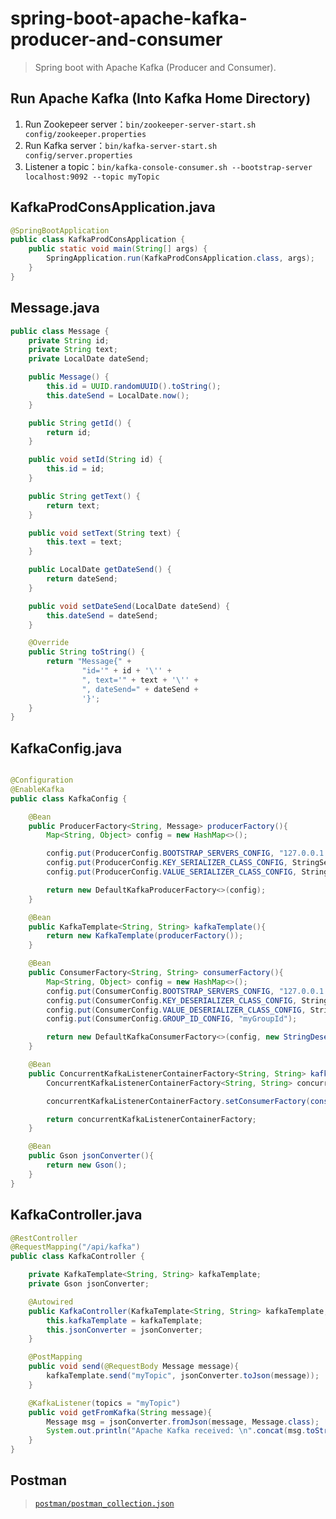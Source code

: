 # spring-boot-apache-kafka-producer-and-consumer

> Spring boot with Apache Kafka (Producer and Consumer).

## Run Apache Kafka (Into Kafka Home Directory)

1. Run Zookepeer server：`bin/zookeeper-server-start.sh config/zookeeper.properties`
2. Run Kafka server：`bin/kafka-server-start.sh config/server.properties`
3. Listener a topic：`bin/kafka-console-consumer.sh --bootstrap-server localhost:9092 --topic myTopic`

## KafkaProdConsApplication.java
```java
@SpringBootApplication
public class KafkaProdConsApplication {
    public static void main(String[] args) {
        SpringApplication.run(KafkaProdConsApplication.class, args);
    }
}
```
## Message.java
```java
public class Message {
    private String id;
    private String text;
    private LocalDate dateSend;

    public Message() {
        this.id = UUID.randomUUID().toString();
        this.dateSend = LocalDate.now();
    }

    public String getId() {
        return id;
    }

    public void setId(String id) {
        this.id = id;
    }

    public String getText() {
        return text;
    }

    public void setText(String text) {
        this.text = text;
    }

    public LocalDate getDateSend() {
        return dateSend;
    }

    public void setDateSend(LocalDate dateSend) {
        this.dateSend = dateSend;
    }

    @Override
    public String toString() {
        return "Message{" +
                "id='" + id + '\'' +
                ", text='" + text + '\'' +
                ", dateSend=" + dateSend +
                '}';
    }
}
```

## KafkaConfig.java
```java

@Configuration
@EnableKafka
public class KafkaConfig {

    @Bean
    public ProducerFactory<String, Message> producerFactory(){
        Map<String, Object> config = new HashMap<>();

        config.put(ProducerConfig.BOOTSTRAP_SERVERS_CONFIG, "127.0.0.1:9092");
        config.put(ProducerConfig.KEY_SERIALIZER_CLASS_CONFIG, StringSerializer.class);
        config.put(ProducerConfig.VALUE_SERIALIZER_CLASS_CONFIG, StringSerializer.class);

        return new DefaultKafkaProducerFactory<>(config);
    }

    @Bean
    public KafkaTemplate<String, String> kafkaTemplate(){
        return new KafkaTemplate(producerFactory());
    }

    @Bean
    public ConsumerFactory<String, String> consumerFactory(){
        Map<String, Object> config = new HashMap<>();
        config.put(ConsumerConfig.BOOTSTRAP_SERVERS_CONFIG, "127.0.0.1:9092");
        config.put(ConsumerConfig.KEY_DESERIALIZER_CLASS_CONFIG, StringDeserializer.class);
        config.put(ConsumerConfig.VALUE_DESERIALIZER_CLASS_CONFIG, StringDeserializer.class);
        config.put(ConsumerConfig.GROUP_ID_CONFIG, "myGroupId");

        return new DefaultKafkaConsumerFactory<>(config, new StringDeserializer(), new StringDeserializer());
    }

    @Bean
    public ConcurrentKafkaListenerContainerFactory<String, String> kafkaListenerContainerFactory(){
        ConcurrentKafkaListenerContainerFactory<String, String> concurrentKafkaListenerContainerFactory = new ConcurrentKafkaListenerContainerFactory<>();

        concurrentKafkaListenerContainerFactory.setConsumerFactory(consumerFactory());

        return concurrentKafkaListenerContainerFactory;
    }

    @Bean
    public Gson jsonConverter(){
        return new Gson();
    }
}
```

## KafkaController.java
```java
@RestController
@RequestMapping("/api/kafka")
public class KafkaController {

    private KafkaTemplate<String, String> kafkaTemplate;
    private Gson jsonConverter;

    @Autowired
    public KafkaController(KafkaTemplate<String, String> kafkaTemplate, Gson jsonConverter){
        this.kafkaTemplate = kafkaTemplate;
        this.jsonConverter = jsonConverter;
    }

    @PostMapping
    public void send(@RequestBody Message message){
        kafkaTemplate.send("myTopic", jsonConverter.toJson(message));
    }

    @KafkaListener(topics = "myTopic")
    public void getFromKafka(String message){
        Message msg = jsonConverter.fromJson(message, Message.class);
        System.out.println("Apache Kafka received: \n".concat(msg.toString()));
    }
}

```

## Postman
><code>[postman/postman_collection.json](postman/postman_collection.json)</code>

